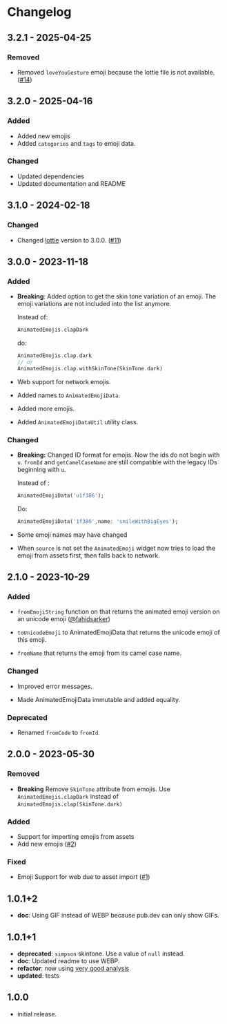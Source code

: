 # Changelog

## 3.2.1 - 2025-04-25

### Removed

- Removed `loveYouGesture` emoji because the lottie file is not available. ([#14](https://github.com/RoundedInfinity/animated_emoji/issues/14))

## 3.2.0 - 2025-04-16

### Added

- Added new emojis
- Added `categories` and `tags` to emoji data.

### Changed

- Updated dependencies
- Updated documentation and README

## 3.1.0 - 2024-02-18

### Changed

- Changed [lottie](https://pub.dev/packages/lottie/changelog) version to 3.0.0. ([#11](https://github.com/RoundedInfinity/animated_emoji/issues/11))

## 3.0.0 - 2023-11-18

### Added

- **Breaking**: Added option to get the skin tone variation of an emoji. The emoji variations are not included into the list anymore.
  
    Instead of:

    ```dart
    AnimatedEmojis.clapDark
    ```

    do:

    ```dart
    AnimatedEmojis.clap.dark
    // or
    AnimatedEmojis.clap.withSkinTone(SkinTone.dark)
    ```

- Web support for network emojis.
  
- Added names to `AnimatedEmojiData`.
  
- Added more emojis.

- Added `AnimatedEmojiDataUtil` utility class.

### Changed

- **Breaking:** Changed ID format for emojis. Now the ids do not begin with `u`. `fromId` and `getCamelCaseName` are still compatible with the legacy IDs beginning with `u`.

    Instead of :

    ```dart
    AnimatedEmojiData('u1f386');
    ```

    Do:

    ```dart
    AnimatedEmojiData('1f386',name: 'smileWithBigEyes');
    ```

- Some emoji names may have changed

- When `source` is not set the `AnimatedEmoji` widget now tries to load the emoji from assets first, then falls back to network.

## 2.1.0 - 2023-10-29

### Added

- `fromEmojiString` function on that returns the animated emoji version on an unicode emoji ([@fahidsarker](https://github.com/fahidsarker))
  
- `toUnicodeEmoji` to AnimatedEmojiData that returns the unicode emoji of this emoji.

- `fromName` that returns the emoji from its camel case name.

### Changed

- Improved error messages.

- Made AnimatedEmojiData immutable and added equality.

### Deprecated

- Renamed `fromCode` to `fromId`.

## 2.0.0 - 2023-05-30

### Removed

- **Breaking** Remove `SkinTone` attribute from emojis. Use `AnimatedEmojis.clapDark` instead of `AnimatedEmojis.clap(SkinTone.dark)`  

### Added

- Support for importing emojis from assets
- Add new emojis ([#2](https://github.com/RoundedInfinity/animated_emoji/issues/2))

### Fixed

- Emoji Support for web due to asset import ([#1](https://github.com/RoundedInfinity/animated_emoji/issues/1))

## 1.0.1+2

- **doc**: Using GIF instead of WEBP because pub.dev can only show GIFs.

## 1.0.1+1

- **deprecated**:  `simpson` skintone. Use a value of `null` instead.
- **doc**: Updated readme to use WEBP.
- **refactor**: now using [very good analysis](https://pub.dev/packages/very_good_analysis)
- **updated**: tests

## 1.0.0

- initial release.
